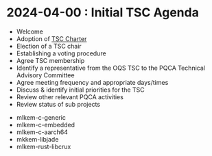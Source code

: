 # 2024-04-00 : Initial TSC Agenda


* Welcome
* Adoption of [TSC Charter](charter/charter-2024-01-29.pdf)
* Election of a TSC chair
* Establishing a voting procedure
* Agree TSC membership
* Identify a representative from the OQS TSC to the PQCA Technical Advisory Committee
* Agree meeting frequency and appropriate days/times
* Discuss & identify initial priorities for the TSC
* Review other relevant PQCA activities
* Review status of sub projects
 - mlkem-c-generic
 - mlkem-c-embedded
 - mlkem-c-aarch64
 - mkkem-libjade
 - mlkem-rust-libcrux 
